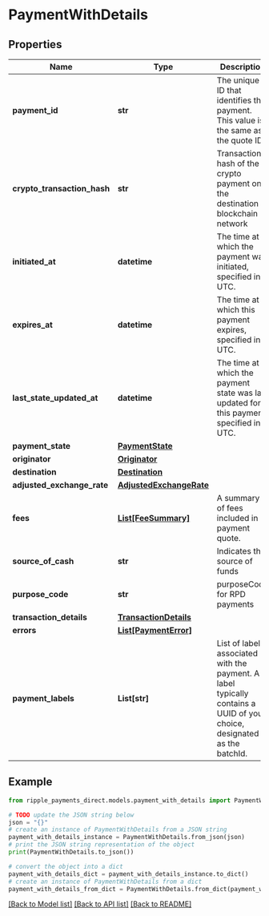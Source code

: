# PaymentWithDetails


## Properties

Name | Type | Description | Notes
------------ | ------------- | ------------- | -------------
**payment_id** | **str** | The unique ID that identifies this payment. This value is the same as the quote ID. | 
**crypto_transaction_hash** | **str** | Transaction hash of the crypto payment on the destination blockchain network | [optional] 
**initiated_at** | **datetime** | The time at which the payment was initiated, specified in UTC. | [optional] 
**expires_at** | **datetime** | The time at which this payment expires, specified in UTC. | [optional] 
**last_state_updated_at** | **datetime** | The time at which the payment state was last updated for this payment, specified in UTC. | [optional] 
**payment_state** | [**PaymentState**](PaymentState.md) |  | 
**originator** | [**Originator**](Originator.md) |  | [optional] 
**destination** | [**Destination**](Destination.md) |  | [optional] 
**adjusted_exchange_rate** | [**AdjustedExchangeRate**](AdjustedExchangeRate.md) |  | [optional] 
**fees** | [**List[FeeSummary]**](FeeSummary.md) | A summary of fees included in payment quote. | [optional] 
**source_of_cash** | **str** | Indicates the source of funds | [optional] 
**purpose_code** | **str** | purposeCode for RPD payments | [optional] 
**transaction_details** | [**TransactionDetails**](TransactionDetails.md) |  | [optional] 
**errors** | [**List[PaymentError]**](PaymentError.md) |  | [optional] 
**payment_labels** | **List[str]** | List of labels associated with the payment. A label typically contains a UUID of your choice, designated as the batchId. | [optional] 

## Example

```python
from ripple_payments_direct.models.payment_with_details import PaymentWithDetails

# TODO update the JSON string below
json = "{}"
# create an instance of PaymentWithDetails from a JSON string
payment_with_details_instance = PaymentWithDetails.from_json(json)
# print the JSON string representation of the object
print(PaymentWithDetails.to_json())

# convert the object into a dict
payment_with_details_dict = payment_with_details_instance.to_dict()
# create an instance of PaymentWithDetails from a dict
payment_with_details_from_dict = PaymentWithDetails.from_dict(payment_with_details_dict)
```
[[Back to Model list]](../README.md#documentation-for-models) [[Back to API list]](../README.md#documentation-for-api-endpoints) [[Back to README]](../README.md)


